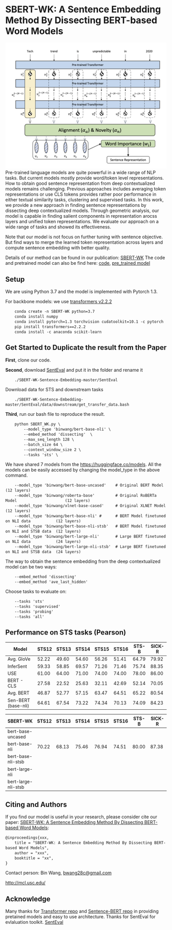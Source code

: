 # SBERT-WK: A Sentence Embedding Method By Dissecting BERT-based Word Models
![](figure1_v1.png)
Pre-trained language models are quite powerful in a wide range of NLP tasks. But current models mostly provide word/token level representations. How to obtain good sentence representation from deep contextualized models remains challenging. Previous approaches includes averaging token representations or use CLS tokens provides rather poor performance in either textual similarity tasks, clustering and supervised tasks. In this work, we provide a new approach in finding sentence representations by dissecting deep contextualized models. Through geometric analysis, our model is capable in finding salient components in representation arocss layers and unified token representations. We evaluate our approach on a wide range of tasks and showed its effectiveness.

Note that our model is not focus on further tuning with sentence objective. But find ways to merge the learned token representation across layers and compute sentence embedding with better quality.

Details of our method can be found in our publication: [SBERT-WK]() The code and pretrained model can also be find here: [code](https://drive.google.com/drive/folders/1ldbNo1paTYHo8wbtfwII-DvXTD6rFSfr?usp=sharing), [pre_trained model](https://drive.google.com/open?id=1zRqluT2-R0VywWKE-HzMK2sOP3sNPhtY)

## Setup
We are using Python 3.7 and the model is implemented with Pytorch 1.3.

For backbone models: we use 
[transformers v2.2.2](https://github.com/huggingface/transformers)

```
    conda create -n SBERT-WK python=3.7
    conda install numpy
    conda install pytorch=1.3 torchvision cudatoolkit=10.1 -c pytorch
    pip install transformers==2.2.2
    conda install -c anaconda scikit-learn
```

## Get Started to Duplicate the result from the Paper

**First**, clone our code.

**Second**, download [SentEval](https://github.com/facebookresearch/SentEval) and put it in the folder and rename it 
```
    ./SBERT-WK-Sentence-Embedding-master/SentEval
```
Download data for STS and downstream tasks
```
    ./SBERT-WK-Sentence-Embedding-master/SentEval/data/downstream/get_transfer_data.bash
```

**Third**, run our bash file to reproduce the result.
```
    python SBERT_WK.py \
        --model_type 'binwang/bert-base-nli' \
        --embed_method 'dissecting'  \
        --max_seq_length 128 \
        --batch_size 64 \
        --context_window_size 2 \
        --tasks 'sts' \
```
We have shared 7 models from the https://huggingface.co/models. All the models can be easily accessed by changing the model_type in the above command.
```
    --model_type 'binwang/bert-base-uncased'    # Original BERT Model                        (12 layers)
    --model_type 'binwang/roberta-base'         # Original RoBERTa Model                     (12 layers)
    --model_type 'binwang/xlnet-base-cased'     # Original XLNET Model                       (12 layers)
    --model_type 'binwang/bert-base-nli' #      # BERT Model finetuned on NLI data           (12 layers)
    --model_type 'binwang/bert-base-nli-stsb'   # BERT Model finetuned on NLI and STSB data  (12 layers)
    --model_type 'binwang/bert-large-nli'       # Large BERT finetuned on NLI data           (24 layers)
    --model_type 'binwang/bert-large-nli-stsb'  # Large BERT finetuned on NLI and STSB data  (24 layers)
```
The way to obtain the sentence embedding from the deep contextualized model can be two ways:
```
    --embed_method 'dissecting'
    --embed_method 'ave_last_hidden'
```
Choose tasks to evaluate on:
```
    --tasks 'sts'
    --tasks 'supervised'
    --tasks 'probing'
    --tasks 'all'
```

## Performance on STS tasks (Pearson)

|    Model        | STS12 | STS13 | STS14 | STS15 | STS16 | STS-B | SICK-R |
|-----------------|-------|-------|-------|-------|-------|-------|--------| 
| Avg. GloVe      | 52.22 | 49.60 | 54.60 | 56.26 | 51.41 | 64.79 | 79.92  | 
| InferSent       | 59.33 | 58.85 | 69.57 | 71.26 | 71.46 | 75.74 | 88.35  |
| USE             | 61.00 | 64.00 | 71.00 | 74.00 | 74.00 | 78.00 | 86.00  |
| BERT - CLS      | 27.58 | 22.52 | 25.63 | 32.11 | 42.69 | 52.14 | 70.05  |
| Avg. BERT       | 46.87 | 52.77 | 57.15 | 63.47 | 64.51 | 65.22 | 80.54  |
| Sen-BERT (base-nli)| 64.61 | 67.54 | 73.22 | 74.34 | 70.13 | 74.09 | 84.23  |

|    **SBERT-WK**    | STS12 | STS13 | STS14 | STS15 | STS16 | STS-B | SICK-R |
|--------------------|-------|-------|-------|-------|-------|-------|--------| 
| bert-base-uncased  |
| bert-base-nli      | 70.22 | 68.13 | 75.46 | 76.94 | 74.51 | 80.00 | 87.38  |
| bert-base-nli-stsb |
| bert-large-nli     |
| bert-large-nli-stsb|


## Citing and Authors
If you find our model is useful in your research, please consider cite our paper: [SBERT-WK: A Sentence Embedding Method By Dissecting BERT-based Word Models](https://arxiv.org/abs/xx.xx):

``` 
@inproceedings{xxx,
    title = "SBERT-WK: A Sentence Embedding Method By Dissecting BERT-based Word Models",
    author = "xxx",
    booktitle = "xx",
}
```

Contact person: Bin Wang, bwang28c@gmail.com

http://mcl.usc.edu/



## Acknowledge

Many thanks for [Transformer repo](https://github.com/huggingface/transformers) and [Sentence-BERT repo](https://github.com/UKPLab/sentence-transformers) in providing pretained models and easy to use architecture.
Thanks for SentEval for evlaluation toolkit. [SentEval](https://github.com/facebookresearch/SentEval)
